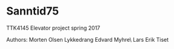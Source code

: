 # Sanntid75
TTK4145 Elevator project spring 2017

Authors: 
Morten Olsen Lykkedrang
Edvard Myhre\\
Lars Erik Tiset

